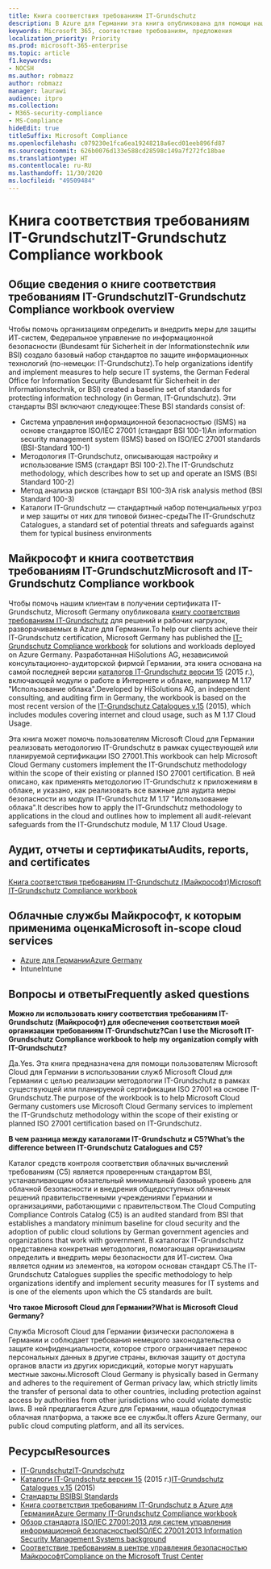 ```yaml
---
title: Книга соответствия требованиям IT-Grundschutz
description: В Azure для Германии эта книга опубликована для помощи нашим клиентам в получении сертификата IT-Grundschutz.
keywords: Microsoft 365, соответствие требованиям, предложения
localization_priority: Priority
ms.prod: microsoft-365-enterprise
ms.topic: article
f1.keywords:
- NOCSH
ms.author: robmazz
author: robmazz
manager: laurawi
audience: itpro
ms.collection:
- M365-security-compliance
- MS-Compliance
hideEdit: true
titleSuffix: Microsoft Compliance
ms.openlocfilehash: c079230e1fca6ea19248218a6ecd01eeb896fd87
ms.sourcegitcommit: 626b0076d133e588cd28598c149a7f272fc18bae
ms.translationtype: HT
ms.contentlocale: ru-RU
ms.lasthandoff: 11/30/2020
ms.locfileid: "49509484"
---
```

# <a name="it-grundschutz-compliance-workbook"></a><span data-ttu-id="1c067-104">Книга соответствия требованиям IT-Grundschutz</span><span class="sxs-lookup"><span data-stu-id="1c067-104">IT-Grundschutz Compliance workbook</span></span>

## <a name="it-grundschutz-compliance-workbook-overview"></a><span data-ttu-id="1c067-105">Общие сведения о книге соответствия требованиям IT-Grundschutz</span><span class="sxs-lookup"><span data-stu-id="1c067-105">IT-Grundschutz Compliance workbook overview</span></span>

<span data-ttu-id="1c067-106">Чтобы помочь организациям определить и внедрить меры для защиты ИТ-систем, Федеральное управление по информационной безопасности (Bundesamt für Sicherheit in der Informationstechnik или BSI) создало базовый набор стандартов по защите информационных технологий (по-немецки: IT-Grundschutz).</span><span class="sxs-lookup"><span data-stu-id="1c067-106">To help organizations identify and implement measures to help secure IT systems, the German Federal Office for Information Security (Bundesamt für Sicherheit in der Informationstechnik, or BSI) created a baseline set of standards for protecting information technology (in German, IT-Grundschutz).</span></span> <span data-ttu-id="1c067-107">Эти стандарты BSI включают следующее:</span><span class="sxs-lookup"><span data-stu-id="1c067-107">These BSI standards consist of:</span></span>

- <span data-ttu-id="1c067-108">Система управления информационной безопасностью (ISMS) на основе стандартов ISO/IEC 27001 (стандарт BSI 100-1)</span><span class="sxs-lookup"><span data-stu-id="1c067-108">An information security management system (ISMS) based on ISO/IEC 27001 standards (BSI-Standard 100-1)</span></span>
- <span data-ttu-id="1c067-109">Методология IT-Grundschutz, описывающая настройку и использование ISMS (стандарт BSI 100-2).</span><span class="sxs-lookup"><span data-stu-id="1c067-109">The IT-Grundschutz methodology, which describes how to set up and operate an ISMS (BSI Standard 100-2)</span></span>
- <span data-ttu-id="1c067-110">Метод анализа рисков (стандарт BSI 100-3)</span><span class="sxs-lookup"><span data-stu-id="1c067-110">A risk analysis method (BSI Standard 100-3)</span></span>
- <span data-ttu-id="1c067-111">Каталоги IT-Grundschutz — стандартный набор потенциальных угроз и мер защиты от них для типовой бизнес-среды</span><span class="sxs-lookup"><span data-stu-id="1c067-111">The IT-Grundschutz Catalogues, a standard set of potential threats and safeguards against them for typical business environments</span></span>

## <a name="microsoft-and-it-grundschutz-compliance-workbook"></a><span data-ttu-id="1c067-112">Майкрософт и книга соответствия требованиям IT-Grundschutz</span><span class="sxs-lookup"><span data-stu-id="1c067-112">Microsoft and IT-Grundschutz Compliance workbook</span></span>

<span data-ttu-id="1c067-113">Чтобы помочь нашим клиентам в получении сертификата IT-Grundschutz, Microsoft Germany опубликовала [книгу соответствия требованиям IT-Grundschutz](https://aka.ms/grundschutzworkbook) для решений и рабочих нагрузок, разворачиваемых в Azure для Германии.</span><span class="sxs-lookup"><span data-stu-id="1c067-113">To help our clients achieve their IT-Grundschutz certification, Microsoft Germany has published the [IT-Grundschutz Compliance workbook](https://aka.ms/grundschutzworkbook) for solutions and workloads deployed on Azure Germany.</span></span> <span data-ttu-id="1c067-114">Разработанная HiSolutions AG, независимой консультационно-аудиторской фирмой Германии, эта книга основана на самой последней версии [каталогов IT-Grundschutz версии 15](https://www.bsi.bund.de/SharedDocs/Downloads/DE/BSI/Grundschutz/International/GSK_15_EL_EN_Draft.pdf?__blob=publicationFile&v=2) (2015 г.), включающей модули о работе в Интернете и облаке, например M 1.17 "Использование облака".</span><span class="sxs-lookup"><span data-stu-id="1c067-114">Developed by HiSolutions AG, an independent consulting, and auditing firm in Germany, the workbook is based on the most recent version of the [IT-Grundschutz Catalogues v.15](https://www.bsi.bund.de/SharedDocs/Downloads/DE/BSI/Grundschutz/International/GSK_15_EL_EN_Draft.pdf?__blob=publicationFile&v=2) (2015), which includes modules covering internet and cloud usage, such as M 1.17 Cloud Usage.</span></span>

<span data-ttu-id="1c067-115">Эта книга может помочь пользователям Microsoft Cloud для Германии реализовать методологию IT-Grundschutz в рамках существующей или планируемой сертификации ISO 27001.</span><span class="sxs-lookup"><span data-stu-id="1c067-115">This workbook can help Microsoft Cloud Germany customers implement the IT-Grundschutz methodology within the scope of their existing or planned ISO 27001 certification.</span></span> <span data-ttu-id="1c067-116">В ней описано, как применять методологию IT-Grundschutz к приложениям в облаке, и указано, как реализовать все важные для аудита меры безопасности из модуля IT-Grundschutz M 1.17 "Использование облака".</span><span class="sxs-lookup"><span data-stu-id="1c067-116">It describes how to apply the IT-Grundschutz methodology to applications in the cloud and outlines how to implement all audit-relevant safeguards from the IT-Grundschutz module, M 1.17 Cloud Usage.</span></span>

## <a name="audits-reports-and-certificates"></a><span data-ttu-id="1c067-117">Аудит, отчеты и сертификаты</span><span class="sxs-lookup"><span data-stu-id="1c067-117">Audits, reports, and certificates</span></span>

[<span data-ttu-id="1c067-118">Книга соответствия требованиям IT-Grundschutz (Майкрософт)</span><span class="sxs-lookup"><span data-stu-id="1c067-118">Microsoft IT-Grundschutz Compliance workbook</span></span>](https://aka.ms/grundschutzworkbook)

## <a name="microsoft-in-scope-cloud-services"></a><span data-ttu-id="1c067-119">Облачные службы Майкрософт, к которым применима оценка</span><span class="sxs-lookup"><span data-stu-id="1c067-119">Microsoft in-scope cloud services</span></span>

- [<span data-ttu-id="1c067-120">Azure для Германии</span><span class="sxs-lookup"><span data-stu-id="1c067-120">Azure Germany</span></span>](https://aka.ms/AzureCompliance)
- <span data-ttu-id="1c067-121">Intune</span><span class="sxs-lookup"><span data-stu-id="1c067-121">Intune</span></span>

## <a name="frequently-asked-questions"></a><span data-ttu-id="1c067-122">Вопросы и ответы</span><span class="sxs-lookup"><span data-stu-id="1c067-122">Frequently asked questions</span></span>

<span data-ttu-id="1c067-123">**Можно ли использовать книгу соответствия требованиям IT-Grundschutz (Майкрософт) для обеспечения соответствия моей организации требованиям IT-Grundschutz?**</span><span class="sxs-lookup"><span data-stu-id="1c067-123">**Can I use the Microsoft IT-Grundschutz Compliance workbook to help my organization comply with IT-Grundschutz?**</span></span>

<span data-ttu-id="1c067-124">Да.</span><span class="sxs-lookup"><span data-stu-id="1c067-124">Yes.</span></span> <span data-ttu-id="1c067-125">Эта книга предназначена для помощи пользователям Microsoft Cloud для Германии в использовании служб Microsoft Cloud для Германии с целью реализации методологии IT-Grundschutz в рамках существующей или планируемой сертификации ISO 27001 на основе IT-Grundschutz.</span><span class="sxs-lookup"><span data-stu-id="1c067-125">The purpose of the workbook is to help Microsoft Cloud Germany customers use Microsoft Cloud Germany services to implement the IT-Grundschutz methodology within the scope of their existing or planned ISO 27001 certification based on IT-Grundschutz.</span></span>

<span data-ttu-id="1c067-126">**В чем разница между каталогами IT-Grundschutz и C5?**</span><span class="sxs-lookup"><span data-stu-id="1c067-126">**What’s the difference between IT-Grundschutz Catalogues and C5?**</span></span>

<span data-ttu-id="1c067-127">Каталог средств контроля соответствия облачных вычислений требованиям (C5) является проверенным стандартом BSI, устанавливающим обязательный минимальный базовый уровень для облачной безопасности и внедрения общедоступных облачных решений правительственными учреждениями Германии и организациями, работающими с правительством.</span><span class="sxs-lookup"><span data-stu-id="1c067-127">The Cloud Computing Compliance Controls Catalog (C5) is an audited standard from BSI that establishes a mandatory minimum baseline for cloud security and the adoption of public cloud solutions by German government agencies and organizations that work with government.</span></span> <span data-ttu-id="1c067-128">В каталогах IT-Grundschutz представлена конкретная методология, помогающая организациям определить и внедрить меры безопасности для ИТ-систем. Она является одним из элементов, на котором основан стандарт C5.</span><span class="sxs-lookup"><span data-stu-id="1c067-128">The IT-Grundschutz Catalogues supplies the specific methodology to help organizations identify and implement security measures for IT systems and is one of the elements upon which the C5 standards are built.</span></span>

<span data-ttu-id="1c067-129">**Что такое Microsoft Cloud для Германии?**</span><span class="sxs-lookup"><span data-stu-id="1c067-129">**What is Microsoft Cloud Germany?**</span></span>

<span data-ttu-id="1c067-130">Служба Microsoft Cloud для Германии физически расположена в Германии и соблюдает требования немецкого законодательства о защите конфиденциальности, которое строго ограничивает перенос персональных данных в другие страны, включая защиту от доступа органов власти из других юрисдикций, которые могут нарушать местные законы.</span><span class="sxs-lookup"><span data-stu-id="1c067-130">Microsoft Cloud Germany is physically based in Germany and adheres to the requirement of German privacy law, which strictly limits the transfer of personal data to other countries, including protection against access by authorities from other jurisdictions who could violate domestic laws.</span></span> <span data-ttu-id="1c067-131">В ней предлагается Azure для Германии, наша общедоступная облачная платформа, а также все ее службы.</span><span class="sxs-lookup"><span data-stu-id="1c067-131">It offers Azure Germany, our public cloud computing platform, and all its services.</span></span>

## <a name="resources"></a><span data-ttu-id="1c067-132">Ресурсы</span><span class="sxs-lookup"><span data-stu-id="1c067-132">Resources</span></span>

- [<span data-ttu-id="1c067-133">IT-Grundschutz</span><span class="sxs-lookup"><span data-stu-id="1c067-133">IT-Grundschutz</span></span>](https://www.bsi.bund.de/EN/Topics/ITGrundschutz/ITGrundschutzHome/itgrundschutzhome_node.html;jsessionid=5ABC53411232B460035220974AE634C4.1_cid351)
- <span data-ttu-id="1c067-134">[Каталоги IT-Grundschutz версии 15](https://www.bsi.bund.de/SharedDocs/Downloads/DE/BSI/Grundschutz/International/GSK_15_EL_EN_Draft.pdf?__blob=publicationFile&v=2) (2015 г.)</span><span class="sxs-lookup"><span data-stu-id="1c067-134">[IT-Grundschutz Catalogues v.15](https://www.bsi.bund.de/SharedDocs/Downloads/DE/BSI/Grundschutz/International/GSK_15_EL_EN_Draft.pdf?__blob=publicationFile&v=2) (2015)</span></span>
- [<span data-ttu-id="1c067-135">Стандарты BSI</span><span class="sxs-lookup"><span data-stu-id="1c067-135">BSI Standards</span></span>](https://www.bsi.bund.de/EN/Publications/BSIStandards/BSIStandards_node.html)
- [<span data-ttu-id="1c067-136">Книга соответствия требованиям IT-Grundschutz в Azure для Германии</span><span class="sxs-lookup"><span data-stu-id="1c067-136">Azure Germany IT-Grundschutz Compliance workbook</span></span>](https://aka.ms/grundschutzworkbook)
- [<span data-ttu-id="1c067-137">Обзор стандарта ISO/IEC 27001:2013 для систем управления информационной безопасностью</span><span class="sxs-lookup"><span data-stu-id="1c067-137">ISO/IEC 27001:2013 Information Security Management Systems background</span></span>](offering-iso-27001.md)
- [<span data-ttu-id="1c067-138">Соответствие требованиям в центре управления безопасностью Майкрософт</span><span class="sxs-lookup"><span data-stu-id="1c067-138">Compliance on the Microsoft Trust Center</span></span>](https://www.microsoft.com/trust-center/compliance/compliance-overview)
